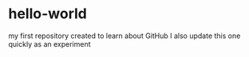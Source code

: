 # hello-world
my first repository created to learn about GitHub
I also update this one quickly as an experiment
